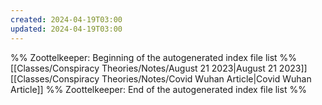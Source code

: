 ```yaml
---
created: 2024-04-19T03:00
updated: 2024-04-19T03:00
---
```

%% Zoottelkeeper: Beginning of the autogenerated index file list  %%
 [[Classes/Conspiracy Theories/Notes/August 21 2023|August 21 2023]]
 [[Classes/Conspiracy Theories/Notes/Covid Wuhan Article|Covid Wuhan Article]]
%% Zoottelkeeper: End of the autogenerated index file list  %%
